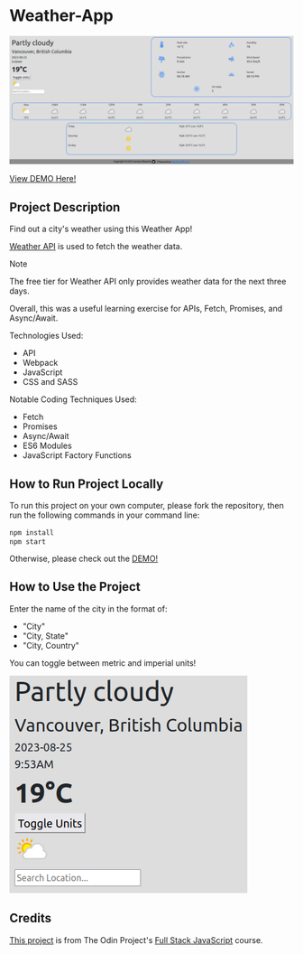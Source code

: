 # Weather-App

![Screenshot of the App Overview](/src/assets/screenshots/Weather_App_Showcase.png)

[View DEMO Here!](https://tommy128works.github.io/Weather-App/)

## Project Description

Find out a city's weather using this Weather App!

[Weather API](https://www.weatherapi.com/) is used to fetch the weather data.


> [!NOTE]
> The free tier for Weather API only provides weather data for the next three days.

Overall, this was a useful learning exercise for APIs, Fetch, Promises, and Async/Await.

Technologies Used:
- API
- Webpack
- JavaScript
- CSS and SASS

Notable Coding Techniques Used:
- Fetch
- Promises
- Async/Await
- ES6 Modules
- JavaScript Factory Functions

## How to Run Project Locally

To run this project on your own computer, please fork the repository, then run the following commands in your command line:
```
npm install
npm start
```

Otherwise, please check out the [DEMO!](https://tommy128works.github.io/Weather-App/)

## How to Use the Project

Enter the name of the city in the format of:
- "City"
- "City, State"
- "City, Country"

You can toggle between metric and imperial units!

![Screenshot of primary user interface](/src/assets/screenshots/Weather_App_Enter_Location.png)


## Credits

[This project](https://www.theodinproject.com/lessons/node-path-javascript-weather-app) is from The Odin Project's [Full Stack JavaScript](https://www.theodinproject.com/paths/full-stack-javascript) course.